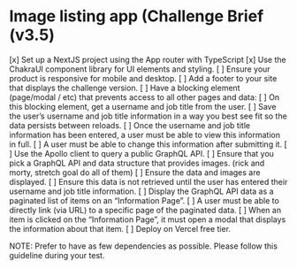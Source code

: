 
# Image listing app (Challenge Brief (v3.5)

[x] Set up a NextJS project using the App router with TypeScript
[x] Use the ChakraUI component library for UI elements and styling.
[ ] Ensure your product is responsive for mobile and desktop.
[ ] Add a footer to your site that displays the challenge version.
[ ] Have a blocking element (page/modal / etc) that prevents access to all other pages and data:
[ ] On this blocking element, get a username and job title from the user.
[ ] Save the user’s username and job title information in a way you best see fit so the data persists between reloads.
[ ] Once the username and job title information has been entered, a user must be able to view this information in full.
[ ] A user must be able to change this information after submitting it.
[ ] Use the Apollo client to query a public GraphQL API.
[ ] Ensure that you pick a GraphQL API and data structure that provides images. (rick and morty, stretch goal do all of them)
[ ] Ensure the data and images are displayed.
[ ] Ensure this data is not retrieved until the user has entered their username and job title information.
[ ] Display the GraphQL API data as a paginated list of items on an “Information Page”.
[ ] A user must be able to directly link (via URL) to a specific page of the paginated data.
[ ] When an item is clicked on the “Information Page”, it must open a modal that displays the information about that item.
[ ] Deploy on Vercel free tier.

NOTE: Prefer to have as few dependencies as possible. Please follow this guideline during your test.
